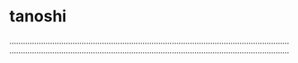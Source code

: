# tanoshi
........................................................................................................................................................................................................................................................